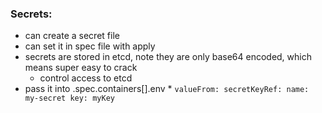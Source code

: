 ### Secrets:
* can create a secret file
* can set it in spec file with apply
* secrets are stored in etcd, note they are only base64 encoded, which means super easy to crack
    * control access to etcd
* pass it into .spec.containers[].env
    *
       ```
        valueFrom:
            secretKeyRef:
                name: my-secret
                key: myKey
       ``` 

